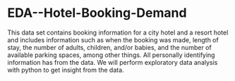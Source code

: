 # EDA--Hotel-Booking-Demand
This data set contains booking information for a city hotel and a resort hotel and includes information such as when the booking was made, length of stay, the number of adults, children, and/or babies, and the number of available parking spaces, among other things. All personally identifying information has from the data. We will perform exploratory data analysis with python to get insight from the data.
